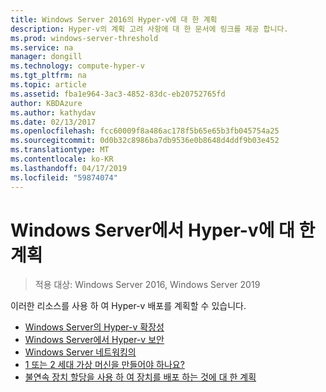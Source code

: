 ```yaml
---
title: Windows Server 2016의 Hyper-v에 대 한 계획
description: Hyper-v의 계획 고려 사항에 대 한 문서에 링크를 제공 합니다.
ms.prod: windows-server-threshold
ms.service: na
manager: dongill
ms.technology: compute-hyper-v
ms.tgt_pltfrm: na
ms.topic: article
ms.assetid: fba1e964-3ac3-4852-83dc-eb20752765fd
author: KBDAzure
ms.author: kathydav
ms.date: 02/13/2017
ms.openlocfilehash: fcc60009f8a486ac178f5b65e65b3fb045754a25
ms.sourcegitcommit: 0d0b32c8986ba7db9536e0b8648d4ddf9b03e452
ms.translationtype: MT
ms.contentlocale: ko-KR
ms.lasthandoff: 04/17/2019
ms.locfileid: "59874074"
---
```

# <a name="plan-for-hyper-v-on-windows-server"></a>Windows Server에서 Hyper-v에 대 한 계획

>적용 대상: Windows Server 2016, Windows Server 2019

이러한 리소스를 사용 하 여 Hyper-v 배포를 계획할 수 있습니다.
   
-  [Windows Server의 Hyper-v 확장성](plan-hyper-v-scalability-in-windows-server.md)  
-  [Windows Server에서 Hyper-v 보안](plan-hyper-v-security-in-windows-server.md)
-  [Windows Server 네트워킹의](plan-hyper-v-networking-in-windows-server.md) 
-  [1 또는 2 세대 가상 머신을 만들어야 하나요?](Should-I-create-a-generation-1-or-2-virtual-machine-in-Hyper-V.md)
- [불연속 장치 할당을 사용 하 여 장치를 배포 하는 것에 대 한 계획](plan-for-deploying-devices-using-discrete-device-assignment.md)
  


